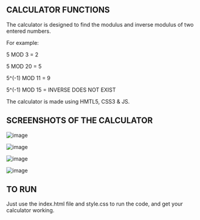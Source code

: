 ## CALCULATOR FUNCTIONS

The calculator is designed to find the modulus and inverse modulus of two entered numbers.

For example:

5 MOD 3 = 2

5 MOD 20 = 5

5^(-1) MOD 11 = 9

5^(-1) MOD 15 = INVERSE DOES NOT EXIST

The calculator is made using HMTL5, CSS3 & JS.






## SCREENSHOTS OF THE CALCULATOR

![image](https://user-images.githubusercontent.com/82095877/157040325-fcb0e630-583c-4fb2-af0c-4f4936364a27.png)


![image](https://user-images.githubusercontent.com/82095877/157039611-372ff927-6780-4386-93fc-3324135a0ff4.png)

![image](https://user-images.githubusercontent.com/82095877/157040418-b1be4345-f46a-49ae-9def-26f049b9ef00.png)

![image](https://user-images.githubusercontent.com/82095877/157040727-c03e8096-4c0e-4382-8f2e-7da5ad415819.png)




## TO RUN

Just use the index.html file and style.css to run the code, and get your calculator working.